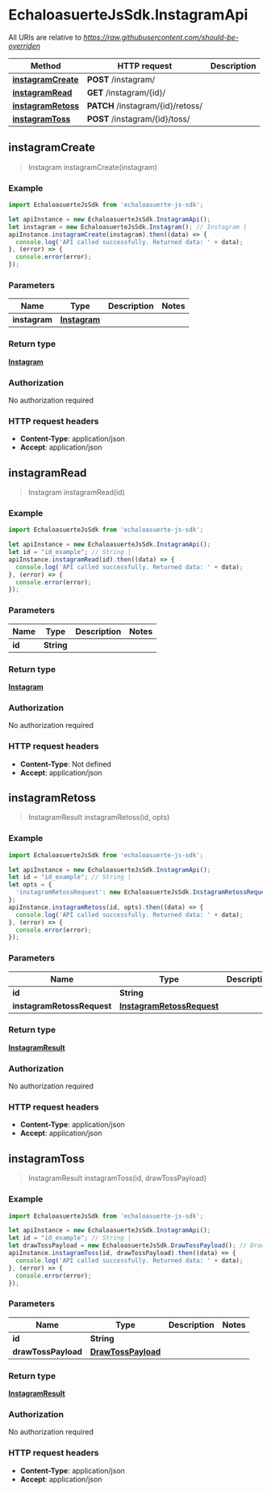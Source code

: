 # EchaloasuerteJsSdk.InstagramApi

All URIs are relative to *https://raw.githubusercontent.com/should-be-overriden*

Method | HTTP request | Description
------------- | ------------- | -------------
[**instagramCreate**](InstagramApi.md#instagramCreate) | **POST** /instagram/ | 
[**instagramRead**](InstagramApi.md#instagramRead) | **GET** /instagram/{id}/ | 
[**instagramRetoss**](InstagramApi.md#instagramRetoss) | **PATCH** /instagram/{id}/retoss/ | 
[**instagramToss**](InstagramApi.md#instagramToss) | **POST** /instagram/{id}/toss/ | 



## instagramCreate

> Instagram instagramCreate(instagram)



### Example

```javascript
import EchaloasuerteJsSdk from 'echaloasuerte-js-sdk';

let apiInstance = new EchaloasuerteJsSdk.InstagramApi();
let instagram = new EchaloasuerteJsSdk.Instagram(); // Instagram | 
apiInstance.instagramCreate(instagram).then((data) => {
  console.log('API called successfully. Returned data: ' + data);
}, (error) => {
  console.error(error);
});

```

### Parameters


Name | Type | Description  | Notes
------------- | ------------- | ------------- | -------------
 **instagram** | [**Instagram**](Instagram.md)|  | 

### Return type

[**Instagram**](Instagram.md)

### Authorization

No authorization required

### HTTP request headers

- **Content-Type**: application/json
- **Accept**: application/json


## instagramRead

> Instagram instagramRead(id)



### Example

```javascript
import EchaloasuerteJsSdk from 'echaloasuerte-js-sdk';

let apiInstance = new EchaloasuerteJsSdk.InstagramApi();
let id = "id_example"; // String | 
apiInstance.instagramRead(id).then((data) => {
  console.log('API called successfully. Returned data: ' + data);
}, (error) => {
  console.error(error);
});

```

### Parameters


Name | Type | Description  | Notes
------------- | ------------- | ------------- | -------------
 **id** | **String**|  | 

### Return type

[**Instagram**](Instagram.md)

### Authorization

No authorization required

### HTTP request headers

- **Content-Type**: Not defined
- **Accept**: application/json


## instagramRetoss

> InstagramResult instagramRetoss(id, opts)



### Example

```javascript
import EchaloasuerteJsSdk from 'echaloasuerte-js-sdk';

let apiInstance = new EchaloasuerteJsSdk.InstagramApi();
let id = "id_example"; // String | 
let opts = {
  'instagramRetossRequest': new EchaloasuerteJsSdk.InstagramRetossRequest() // InstagramRetossRequest | 
};
apiInstance.instagramRetoss(id, opts).then((data) => {
  console.log('API called successfully. Returned data: ' + data);
}, (error) => {
  console.error(error);
});

```

### Parameters


Name | Type | Description  | Notes
------------- | ------------- | ------------- | -------------
 **id** | **String**|  | 
 **instagramRetossRequest** | [**InstagramRetossRequest**](InstagramRetossRequest.md)|  | [optional] 

### Return type

[**InstagramResult**](InstagramResult.md)

### Authorization

No authorization required

### HTTP request headers

- **Content-Type**: application/json
- **Accept**: application/json


## instagramToss

> InstagramResult instagramToss(id, drawTossPayload)



### Example

```javascript
import EchaloasuerteJsSdk from 'echaloasuerte-js-sdk';

let apiInstance = new EchaloasuerteJsSdk.InstagramApi();
let id = "id_example"; // String | 
let drawTossPayload = new EchaloasuerteJsSdk.DrawTossPayload(); // DrawTossPayload | 
apiInstance.instagramToss(id, drawTossPayload).then((data) => {
  console.log('API called successfully. Returned data: ' + data);
}, (error) => {
  console.error(error);
});

```

### Parameters


Name | Type | Description  | Notes
------------- | ------------- | ------------- | -------------
 **id** | **String**|  | 
 **drawTossPayload** | [**DrawTossPayload**](DrawTossPayload.md)|  | 

### Return type

[**InstagramResult**](InstagramResult.md)

### Authorization

No authorization required

### HTTP request headers

- **Content-Type**: application/json
- **Accept**: application/json

